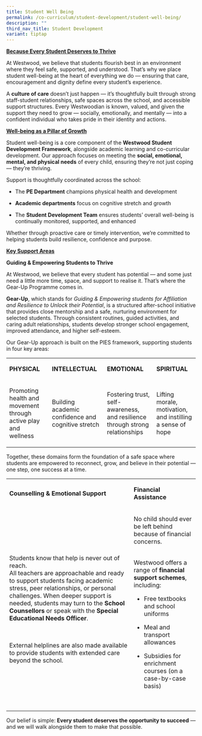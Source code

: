 ```yaml
---
title: Student Well Being
permalink: /co-curriculum/student-development/student-well-being/
description: ""
third_nav_title: Student Development
variant: tiptap
---
```

<p><strong><u>Because Every Student Deserves to Thrive</u></strong>
</p>
<p>At Westwood, we believe that students flourish best in an environment
where they feel safe, supported, and understood. That’s why we place student
well-being at the heart of everything we do — ensuring that care, encouragement
and dignity define every student’s experience.</p>
<p></p>
<p>A <strong>culture of care</strong> doesn’t just happen — it’s thoughtfully
built through strong staff-student relationships, safe spaces across the
school, and accessible support structures. Every Westwoodian is known,
valued, and given the support they need to grow — socially, emotionally,
and mentally — into a confident individual who takes pride in their identity
and actions.</p>
<p><strong><u>Well-being as a Pillar of Growth</u></strong>
</p>
<p>Student well-being is a core component of the <strong>Westwood Student Development Framework</strong>,
alongside academic learning and co-curricular development. Our approach
focuses on meeting the <strong>social, emotional, mental, and physical needs</strong> of
every child, ensuring they’re not just coping — they’re thriving.</p>
<p>Support is thoughtfully coordinated across the school:</p>
<ul data-tight="true" class="tight">
<li>
<p>The <strong>PE Department</strong> champions physical health and development</p>
</li>
<li>
<p><strong>Academic departments</strong> focus on cognitive stretch and growth</p>
</li>
<li>
<p>The <strong>Student Development Team</strong> ensures students’ overall
well-being is continually monitored, supported, and enhanced</p>
</li>
</ul>
<p>Whether through proactive care or timely intervention, we’re committed
to helping students build resilience, confidence and purpose.</p>
<p><strong><u>Key Support Areas</u></strong>
</p>
<p><strong>Guiding &amp; Empowering Students to Thrive</strong>
</p>
<p>At Westwood, we believe that every student has potential — and some just
need a little more time, space, and support to realise it. That’s where
the Gear-Up Programme comes in.</p>
<p><strong>Gear-Up</strong>, which stands for <em>Guiding &amp; Empowering students for Affiliation and Resilience to Unlock their Potential</em>,
is a structured after-school initiative that provides close mentorship
and a safe, nurturing environment for selected students. Through consistent
routines, guided activities, and caring adult relationships, students develop
stronger school engagement, improved attendance, and higher self-esteem.</p>
<p>Our Gear-Up approach is built on the PIES framework, supporting students
in four key areas:</p>
<table style="minWidth: 100px">
<colgroup>
<col>
<col>
<col>
<col>
</colgroup>
<tbody>
<tr>
<td rowspan="1" colspan="1">
<p><strong>PHYSICAL</strong>
</p>
</td>
<td rowspan="1" colspan="1">
<p><strong>INTELLECTUAL</strong>
</p>
</td>
<td rowspan="1" colspan="1">
<p><strong>EMOTIONAL</strong>
</p>
</td>
<td rowspan="1" colspan="1">
<p><strong>SPIRITUAL</strong>
</p>
</td>
</tr>
<tr>
<td rowspan="1" colspan="1">
<p>Promoting health and movement through active play and wellness</p>
</td>
<td rowspan="1" colspan="1">
<p>Building academic confidence and cognitive stretch</p>
</td>
<td rowspan="1" colspan="1">
<p>Fostering trust, self-awareness, and resilience through strong relationships</p>
</td>
<td rowspan="1" colspan="1">
<p>Lifting morale, motivation, and instilling a sense of hope</p>
</td>
</tr>
</tbody>
</table>
<p>Together, these domains form the foundation of a safe space where students
are empowered to reconnect, grow, and believe in their potential — one
step, one success at a time.</p>
<table style="minWidth: 50px">
<colgroup>
<col>
<col>
</colgroup>
<tbody>
<tr>
<td rowspan="1" colspan="1">
<p><strong>Counselling &amp; Emotional Support</strong>
</p>
</td>
<td rowspan="1" colspan="1">
<p><strong>Financial Assistance</strong>
</p>
</td>
</tr>
<tr>
<td rowspan="1" colspan="1">
<p>Students know that help is never out of reach.
<br>All teachers are approachable and ready to support students facing academic
stress, peer relationships, or personal challenges. When deeper support
is needed, students may turn to the <strong>School Counsellors</strong> or
speak with the <strong>Special Educational Needs Officer</strong>.</p>
<p>&nbsp;</p>
<p>External helplines are also made available to provide students with extended
care beyond the school.</p>
</td>
<td rowspan="1" colspan="1">
<p>No child should ever be left behind because of financial concerns.</p>
<p>
<br>Westwood offers a range of <strong>financial support schemes</strong>,
including:</p>
<ul data-tight="true" class="tight">
<li>
<p>Free textbooks and school uniforms</p>
</li>
<li>
<p>Meal and transport allowances</p>
</li>
<li>
<p>Subsidies for enrichment courses (on a case-by-case basis)</p>
</li>
</ul>
<p><strong>&nbsp;</strong>
</p>
</td>
</tr>
</tbody>
</table>
<p>Our belief is simple: <strong>Every student deserves the opportunity to succeed</strong> —
and we will walk alongside them to make that possible.</p>
<p></p>
